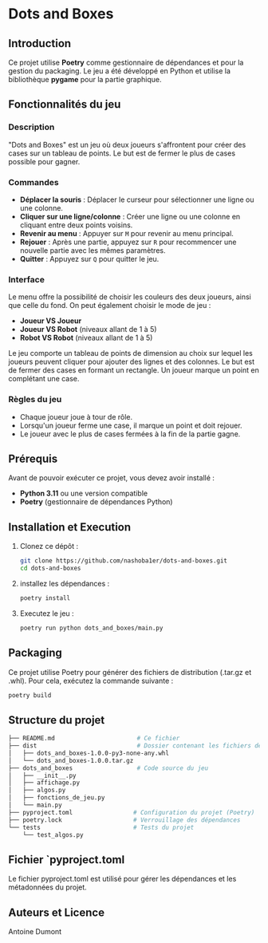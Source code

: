 # Dots and Boxes

## Introduction
Ce projet utilise **Poetry** comme gestionnaire de dépendances et pour la gestion du packaging. Le jeu a été développé en Python et utilise la bibliothèque **pygame** pour la partie graphique.

## Fonctionnalités du jeu

### Description
"Dots and Boxes" est un jeu où deux joueurs s'affrontent pour créer des cases sur un tableau de points. Le but est de fermer le plus de cases possible pour gagner. 

### Commandes
- **Déplacer la souris** : Déplacer le curseur pour sélectionner une ligne ou une colonne.
- **Cliquer sur une ligne/colonne** : Créer une ligne ou une colonne en cliquant entre deux points voisins.
- **Revenir au menu** : Appuyer sur `M` pour revenir au menu principal.
- **Rejouer** : Après une partie, appuyez sur `R` pour recommencer une nouvelle partie avec les mêmes paramètres.
- **Quitter** : Appuyez sur `Q` pour quitter le jeu.

### Interface
Le menu offre la possibilité de choisir les couleurs des deux joueurs, ainsi que celle du fond.
On peut également choisir le mode de jeu : 
- **Joueur VS Joueur**
- **Joueur VS Robot** (niveaux allant de 1 à 5)
- **Robot VS Robot** (niveaux allant de 1 à 5)

Le jeu comporte un tableau de points de dimension au choix sur lequel les joueurs peuvent cliquer pour ajouter des lignes et des colonnes. 
Le but est de fermer des cases en formant un rectangle. 
Un joueur marque un point en complétant une case. 

### Règles du jeu
- Chaque joueur joue à tour de rôle.
- Lorsqu'un joueur ferme une case, il marque un point et doit rejouer.
- Le joueur avec le plus de cases fermées à la fin de la partie gagne.

## Prérequis
Avant de pouvoir exécuter ce projet, vous devez avoir installé :
- **Python 3.11** ou une version compatible
- **Poetry** (gestionnaire de dépendances Python)


## Installation et Execution
1. Clonez ce dépôt :
   ```bash
   git clone https://github.com/nashoba1er/dots-and-boxes.git
   cd dots-and-boxes
2. installez les dépendances :
   ```bash 
   poetry install
3. Executez le jeu : 
   ```bash
   poetry run python dots_and_boxes/main.py

## Packaging
Ce projet utilise Poetry pour générer des fichiers de distribution (.tar.gz et .whl). Pour cela, exécutez la commande suivante :
   ```bash
   poetry build
   ```
## Structure du projet
```bash
├── README.md                       # Ce fichier
├── dist                            # Dossier contenant les fichiers de distribution
│   ├── dots_and_boxes-1.0.0-py3-none-any.whl
│   └── dots_and_boxes-1.0.0.tar.gz
├── dots_and_boxes                  # Code source du jeu
│   ├── __init__.py
│   ├── affichage.py
│   ├── algos.py
│   ├── fonctions_de_jeu.py
│   └── main.py
├── pyproject.toml                 # Configuration du projet (Poetry)
├── poetry.lock                    # Verrouillage des dépendances
└── tests                          # Tests du projet
    └── test_algos.py
```

## Fichier `pyproject.toml
Le fichier pyproject.toml est utilisé pour gérer les dépendances et les métadonnées du projet. 

## Auteurs et Licence 
Antoine Dumont
